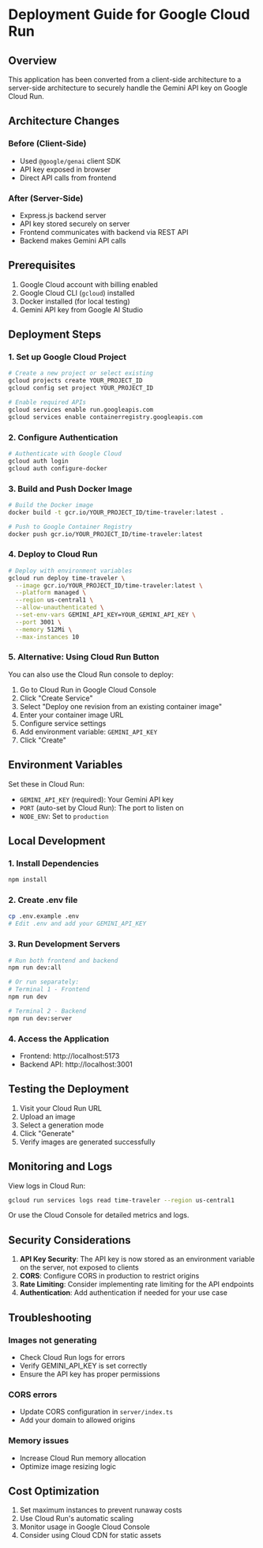 # Deployment Guide for Google Cloud Run

## Overview

This application has been converted from a client-side architecture to a server-side architecture to securely handle the Gemini API key on Google Cloud Run.

## Architecture Changes

### Before (Client-Side)
- Used `@google/genai` client SDK
- API key exposed in browser
- Direct API calls from frontend

### After (Server-Side)
- Express.js backend server
- API key stored securely on server
- Frontend communicates with backend via REST API
- Backend makes Gemini API calls

## Prerequisites

1. Google Cloud account with billing enabled
2. Google Cloud CLI (`gcloud`) installed
3. Docker installed (for local testing)
4. Gemini API key from Google AI Studio

## Deployment Steps

### 1. Set up Google Cloud Project

```bash
# Create a new project or select existing
gcloud projects create YOUR_PROJECT_ID
gcloud config set project YOUR_PROJECT_ID

# Enable required APIs
gcloud services enable run.googleapis.com
gcloud services enable containerregistry.googleapis.com
```

### 2. Configure Authentication

```bash
# Authenticate with Google Cloud
gcloud auth login
gcloud auth configure-docker
```

### 3. Build and Push Docker Image

```bash
# Build the Docker image
docker build -t gcr.io/YOUR_PROJECT_ID/time-traveler:latest .

# Push to Google Container Registry
docker push gcr.io/YOUR_PROJECT_ID/time-traveler:latest
```

### 4. Deploy to Cloud Run

```bash
# Deploy with environment variables
gcloud run deploy time-traveler \
  --image gcr.io/YOUR_PROJECT_ID/time-traveler:latest \
  --platform managed \
  --region us-central1 \
  --allow-unauthenticated \
  --set-env-vars GEMINI_API_KEY=YOUR_GEMINI_API_KEY \
  --port 3001 \
  --memory 512Mi \
  --max-instances 10
```

### 5. Alternative: Using Cloud Run Button

You can also use the Cloud Run console to deploy:

1. Go to Cloud Run in Google Cloud Console
2. Click "Create Service"
3. Select "Deploy one revision from an existing container image"
4. Enter your container image URL
5. Configure service settings
6. Add environment variable: `GEMINI_API_KEY`
7. Click "Create"

## Environment Variables

Set these in Cloud Run:

- `GEMINI_API_KEY` (required): Your Gemini API key
- `PORT` (auto-set by Cloud Run): The port to listen on
- `NODE_ENV`: Set to `production`

## Local Development

### 1. Install Dependencies

```bash
npm install
```

### 2. Create .env file

```bash
cp .env.example .env
# Edit .env and add your GEMINI_API_KEY
```

### 3. Run Development Servers

```bash
# Run both frontend and backend
npm run dev:all

# Or run separately:
# Terminal 1 - Frontend
npm run dev

# Terminal 2 - Backend
npm run dev:server
```

### 4. Access the Application

- Frontend: http://localhost:5173
- Backend API: http://localhost:3001

## Testing the Deployment

1. Visit your Cloud Run URL
2. Upload an image
3. Select a generation mode
4. Click "Generate"
5. Verify images are generated successfully

## Monitoring and Logs

View logs in Cloud Run:

```bash
gcloud run services logs read time-traveler --region us-central1
```

Or use the Cloud Console for detailed metrics and logs.

## Security Considerations

1. **API Key Security**: The API key is now stored as an environment variable on the server, not exposed to clients
2. **CORS**: Configure CORS in production to restrict origins
3. **Rate Limiting**: Consider implementing rate limiting for the API endpoints
4. **Authentication**: Add authentication if needed for your use case

## Troubleshooting

### Images not generating
- Check Cloud Run logs for errors
- Verify GEMINI_API_KEY is set correctly
- Ensure the API key has proper permissions

### CORS errors
- Update CORS configuration in `server/index.ts`
- Add your domain to allowed origins

### Memory issues
- Increase Cloud Run memory allocation
- Optimize image resizing logic

## Cost Optimization

1. Set maximum instances to prevent runaway costs
2. Use Cloud Run's automatic scaling
3. Monitor usage in Google Cloud Console
4. Consider using Cloud CDN for static assets